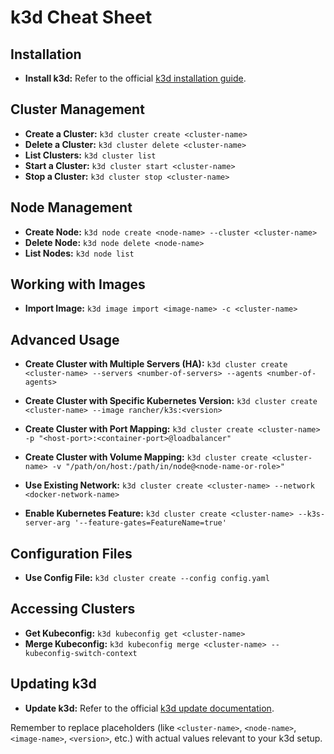 # k3d Cheat Sheet

## Installation
- **Install k3d:** Refer to the official [k3d installation guide](https://k3d.io/#installation).

## Cluster Management
- **Create a Cluster:** `k3d cluster create <cluster-name>`
- **Delete a Cluster:** `k3d cluster delete <cluster-name>`
- **List Clusters:** `k3d cluster list`
- **Start a Cluster:** `k3d cluster start <cluster-name>`
- **Stop a Cluster:** `k3d cluster stop <cluster-name>`

## Node Management
- **Create Node:** `k3d node create <node-name> --cluster <cluster-name>`
- **Delete Node:** `k3d node delete <node-name>`
- **List Nodes:** `k3d node list`

## Working with Images
- **Import Image:** `k3d image import <image-name> -c <cluster-name>`

## Advanced Usage
- **Create Cluster with Multiple Servers (HA):**
  `k3d cluster create <cluster-name> --servers <number-of-servers> --agents <number-of-agents>`

- **Create Cluster with Specific Kubernetes Version:**
  `k3d cluster create <cluster-name> --image rancher/k3s:<version>`

- **Create Cluster with Port Mapping:**
  `k3d cluster create <cluster-name> -p "<host-port>:<container-port>@loadbalancer"`

- **Create Cluster with Volume Mapping:**
  `k3d cluster create <cluster-name> -v "/path/on/host:/path/in/node@<node-name-or-role>"`

- **Use Existing Network:**
  `k3d cluster create <cluster-name> --network <docker-network-name>`

- **Enable Kubernetes Feature:**
  `k3d cluster create <cluster-name> --k3s-server-arg '--feature-gates=FeatureName=true'`

## Configuration Files
- **Use Config File:** `k3d cluster create --config config.yaml`

## Accessing Clusters
- **Get Kubeconfig:** `k3d kubeconfig get <cluster-name>`
- **Merge Kubeconfig:** `k3d kubeconfig merge <cluster-name> --kubeconfig-switch-context`

## Updating k3d
- **Update k3d:** Refer to the official [k3d update documentation](https://k3d.io/#updating-k3d).

Remember to replace placeholders (like `<cluster-name>`, `<node-name>`, `<image-name>`, `<version>`, etc.) with actual values relevant to your k3d setup.
